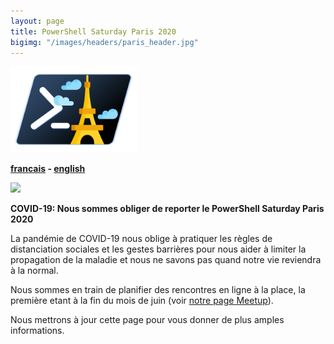 ```yaml
---
layout: page
title: PowerShell Saturday Paris 2020
bigimg: "/images/headers/paris_header.jpg"
---
```


<img src="https://raw.githubusercontent.com/FrPSUG/media/master/powershellsat/logo/adil/ps-saturday-paris-simple.png" width="40%">

<b>[francais](/powershellsat-2020) - [english](/powershellsat-2020en)</b>

![](https://github.com/FrPSUG/frpsug.github.io/raw/master/images/iconfinder_Saint-Barthelemy-Flag_32318(1).png)

**COVID-19: Nous sommes obliger de reporter le PowerShell Saturday Paris 2020**

La pandémie de COVID-19 nous oblige à pratiquer les règles de distanciation sociales et les gestes barrières pour nous aider à limiter la propagation de la maladie et nous ne savons pas quand notre vie reviendra à la normal.

Nous sommes en train de planifier des rencontres en ligne à la place, la première etant à la fin du mois de juin (voir [notre page Meetup](http://frpsug.com/meet)).

Nous mettrons à jour cette page pour vous donner de plus amples informations.


<!-- 
<hr>

* [Sponsors](#sponsors)
* [Location](#location)
* [Inscription](#inscription)
* [Speakers](#speakers)
* [Agenda](#agenda)
* [Enregistrement](#enregistrement-des-sessions)

<hr>

# Sponsors

Merci a tous nos sponsors! Nous remercions chaleureusement tous ses sponsors qui par leur soutien et leur fidélité nous permettent d'organiser ce type d'evenement.

### Sponsors Platinium

<p align="center">
<a href="https://www.scriptrunner.com/en/"><img src="https://frpsug.github.io/images/sponsors/ScriptRunner.png" width="30%" title="ScriptRunner" alt="ScriptRunner"></a>
</p>


<p align="center">
<a href="https://www.cellenza.com/"><img src="https://frpsug.github.io/images/sponsors/cellenza_.png" width="30%" title="Metsys" alt="Metsys"></a>
</p>


<p align="center">
<a href="https://www.metsys.fr/"><img src="https://frpsug.github.io/images/sponsors/metsys.png" width="30%" title="Cellenza" alt="Cellenza"></a>
</p>


### Sponsors Gold


### Sponsors Silver
<p align="center">
<a href="https://chocolatey.org/"><img src="https://frpsug.github.io/images/sponsors/chocolatey.png" width="30%" title="Chocolatey" alt="Chocolatey"></a>
</p>


<p align="center">
<a href="https://systemfrontier.com"><img src="https://frpsug.github.io/images/sponsors/System Frontier Logo - Wide.png" width="30%" title="SystemFrontier" alt="SystemFrontier"></a>
</p>

### Sponsors Bronze

Si vous souhaitez soutenir notre evenement, voir [la page sponsors](/pssat2019/sponsors-fr).

<hr>

# Location

Cellenza - 156 Boulevard Haussmann, 75008 Paris, France [Google Maps](https://goo.gl/maps/fww4JUjUByjLzwWL8)

[![](/images/cellenza2.png)](https://goo.gl/maps/fww4JUjUByjLzwWL8)

<hr>

# Inscription

Les inscriptions sont gerer sur [notre site eventbrite.com pour l'évenement](https://pssatparis2019.eventbrite.com)

<p><font color="blue">Fermeture des inscriptions early bird (avec T-Shirt) le 22 Septembre 2019</font></p>

<p><font color="red">Fermeture définitive des inscriptions (sans T-Shirt) le 11 Octobre 2019</font></p>

<u>Deux types de tickets sont disponibles:</u>

* **Ticket participant 21€**
* **Ticket étudiant / sans emploi** (Gratuit)

### Note sur le ticket étudiant / sans emploi

Historiquement le powershell Saturday à toujours été gratuit, et nous voulions continuer ainsi. Cependant l'organisation d'un tel événement a un coût élevé pour les organisateurs.

Nous avons voulu garder la possibilité aux étudiants et aux demandeurs d'emploi d'avoir accès gratuitement à ce savoir d'exception.
Pour cette raison, nous avons crée un ticket gratuit spécialement couvrant ces scénarios. Nous ferons pas de vérification de carte d'étudiant / sans emploi, mais nous avons restreint le nombre de tickets gratuits.

Ceci signifie qu'une place prise par une personne, est une place en moins disponible pour les autres.

Nous avons essayé de garder le prix de l'évènement au plus bas (21€). Donc nous vous invitons à prendre le ticket participant normale si vous en avez les moyens. Ceci afin d'offrir la possibilité au plus démunis de participer à l'évènement.

Le ticket étudiant donne accès aux même prestations que le ticket `participant standard` (Présentations / nourriture et boissons etc..) à **l'exception du t-shirt**, qui lui n'est pas compris dans le ticket gratuit.

<hr>

# Speakers

### Proposer une session
<font color="red">Call for speaker fermé</font>


<u>Format:</u> 45 min presentation + 5 minutes Q/A

<u>Sujets:</u>

* Cloud (AWS, Azure, GCP)
* DevOps & SRE
* Security
* Advanced PowerShell
* PowerShell & DevOps

### Proposer une lightning demo
<font color="green">Call for speaker ouvert : Fin le 27 septembre 2019 </font>


<u>Format</u>: 10 min ou moins + 2 minutes Q/A

Des sessions sont encore disponible pour les lightning demos.
Les lightning demos sont des courtes présentations où vous pouvez démontrer quelques chose ou présenter une technique. Cela peut être une présentation ou juste une démo. Les seules règles: que cela ne dépasse pas 10 minutes et avoir un lien avec PowerShell.

Vous pouvez soumètre votre proposition [ici](https://forms.gle/2UbRtkfxN3rHWmzK9)

### PowerPoint / Partage du contenu

* [SVP utiliser le template mise a disposition](https://github.com/FrPSUG/Presentations/tree/master/templates).
* Partager le contenu de votre presentation (ou un lien) sur [notre github](https://github.com/FrPSUG/Presentations).
  
<hr>

# Agenda

{% include_relative powershellsat-2019-agenda.md %}

# Enregistrement des sessions

Afin de pouvoir ultérieurement visionner les presentations et de partager le contenu avec la grande audience possible, cette année nous tenterons d'enregistrer chaque session. Celles-ci seront par la suite publier sur notre channel Youtube. Veuillez prendre note que nous ne pouvons garantir que les enregistrements auront lieu.

-->